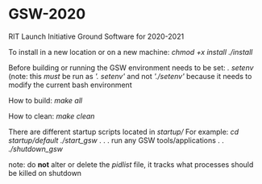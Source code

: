 # GSW-2020
RIT Launch Initiative Ground Software for 2020-2021

To install in a new location or on a new machine:
*chmod +x install*
*./install*


Before building or running the GSW environment needs to be set:
*. setenv*
(note: this *must* be run as *'. setenv'* and not *'./setenv'* because it needs to modify the current bash environment

How to build:
*make all*

How to clean:
*make clean*


There are different startup scripts located in *startup/*
For example:
    *cd startup/default*
    *./start_gsw*
    .
    .
    . run any GSW tools/applications
    .
    .
    *./shutdown_gsw*

note: do **not** alter or delete the *pidlist* file, it tracks what processes should be killed on shutdown
